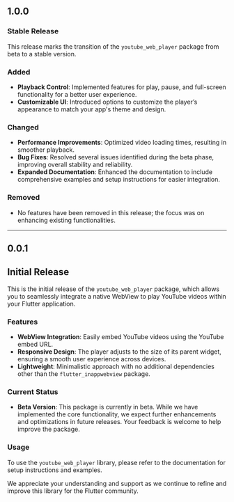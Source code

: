 ## 1.0.0

### Stable Release
This release marks the transition of the `youtube_web_player` package from beta to a stable version.

### Added
- **Playback Control**: Implemented features for play, pause, and full-screen functionality for a better user experience.
- **Customizable UI**: Introduced options to customize the player’s appearance to match your app's theme and design.

### Changed
- **Performance Improvements**: Optimized video loading times, resulting in smoother playback.
- **Bug Fixes**: Resolved several issues identified during the beta phase, improving overall stability and reliability.
- **Expanded Documentation**: Enhanced the documentation to include comprehensive examples and setup instructions for easier integration.

### Removed
- No features have been removed in this release; the focus was on enhancing existing functionalities.

---

## 0.0.1

## Initial Release

This is the initial release of the `youtube_web_player` package, which allows you to seamlessly integrate a native WebView to play YouTube videos within your Flutter application.

### Features
- **WebView Integration**: Easily embed YouTube videos using the YouTube embed URL.
- **Responsive Design**: The player adjusts to the size of its parent widget, ensuring a smooth user experience across devices.
- **Lightweight**: Minimalistic approach with no additional dependencies other than the `flutter_inappwebview` package.

### Current Status
- **Beta Version**: This package is currently in beta. While we have implemented the core functionality, we expect further enhancements and optimizations in future releases. Your feedback is welcome to help improve the package.

### Usage
To use the `youtube_web_player` library, please refer to the documentation for setup instructions and examples.

We appreciate your understanding and support as we continue to refine and improve this library for the Flutter community.